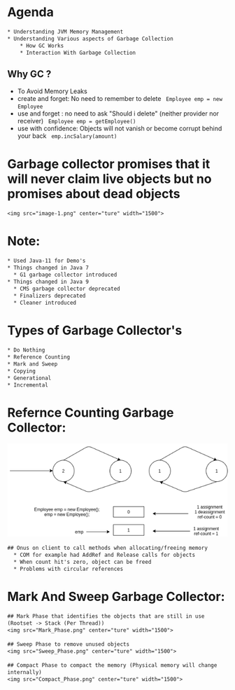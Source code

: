 # Agenda
    * Understanding JVM Memory Management
    * Understanding Various aspects of Garbage Collection
        * How GC Works
        * Interaction With Garbage Collection
## Why GC ?
   * To Avoid Memory Leaks
   * create and forget: No need to remember to delete
     ` Employee emp = new Employee`
   * use and forget : no need to ask "Should i delete" (neither provider nor receiver)
      ` Employee emp = getEmployee()`
   * use with confidence: Objects will not vanish or become corrupt behind your back
      ` emp.incSalary(amount)`
   # Garbage collector promises that it will never claim live objects but no promises about dead objects

    <img src="image-1.png" center="ture" width="1500">
   
# Note:
    * Used Java-11 for Demo's
    * Things changed in Java 7
      * G1 garbage collector introduced
    * Things changed in Java 9
      * CMS garbage collector deprecated
      * Finalizers deprecated
      * Cleaner introduced

# Types of Garbage Collector's
    * Do Nothing
    * Reference Counting
    * Mark and Sweep
    * Copying
    * Generational
    * Incremental


# Refernce Counting Garbage Collector:
   
   <img src="reference_counting_gc.png" center="ture" width="1500">

    ## Onus on client to call methods when allocating/freeing memory
      * COM for example had AddRef and Release calls for objects
      * When count hit's zero, object can be freed
      * Problems with circular references

# Mark And Sweep Garbage Collector:

    ## Mark Phase that identifies the objects that are still in use (Rootset -> Stack (Per Thread))
    <img src="Mark_Phase.png" center="ture" width="1500">
    
    ## Sweep Phase to remove unused objects
    <img src="Sweep_Phase.png" center="ture" width="1500">

    ## Compact Phase to compact the memory (Physical memory will change internally)
    <img src="Compact_Phase.png" center="ture" width="1500">